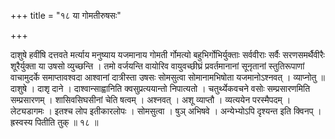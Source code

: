 +++
title = "१८ या गोमतीरुषसः"

+++

दाशुषे हवींषि दत्तवते मर्त्याय मनुष्याय यजमानाय गोमती र्गोमत्यो बहुभिर्गोभिर्युक्ताः सर्ववीराः सर्वैः सरणसमर्थैवीरैः शूरैर्युक्ता या उषसो व्युच्छन्ति । तमो वर्जयन्ति वायोरिव वायुवच्छीघ्रं प्रवर्तमानानां सूनृतानां स्तुतिरूपाणां वाचामुदर्के समाप्तावश्वदा आश्वानां दात्रीस्ता उषसः सोमसुत्वा सोमानामभिषोता यजमानोऽश्नवत् । व्याप्नोतु ॥ दाशुषे । दाशृ दाने । दाश्वान्साह्वानिति क्वसुप्रत्ययान्तो निपात्यतो । चतुर्थ्येकवचने वसोः सम्प्रसारणमिति सम्प्रसारणम् । शासिवसिघसीनां चेति षत्वम् । अश्नवत् । अशू व्याप्तौ । व्यत्ययेन परस्मैपदम् । लेट्यडागमः । इतश्च लोप इतीकारलोपः । सोमसुत्वा । षुञ् अभिषवे । अन्येभ्योऽपि दृश्यन्त इति क्विनप् । ह्रस्वस्य पितीति तुक् ॥ १८ ॥